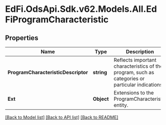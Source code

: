 # EdFi.OdsApi.Sdk.v62.Models.All.EdFiProgramCharacteristic

## Properties

Name | Type | Description | Notes
------------ | ------------- | ------------- | -------------
**ProgramCharacteristicDescriptor** | **string** | Reflects important characteristics of the program, such as categories or particular indications. | 
**Ext** | **Object** | Extensions to the ProgramCharacteristic entity. | [optional] 

[[Back to Model list]](../README.md#documentation-for-models) [[Back to API list]](../README.md#documentation-for-api-endpoints) [[Back to README]](../README.md)

